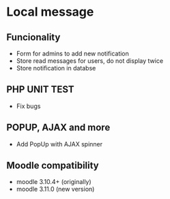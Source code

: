 # Local message

## Funcionality
- Form for admins to add new notification
- Store read messages for users, do not display twice
- Store notification in databse

## PHP UNIT TEST
- Fix bugs 

## POPUP, AJAX and more
- Add PopUp with AJAX spinner

## Moodle compatibility
- moodle 3.10.4+ (originally)
- moodle 3.11.0 (new version)
